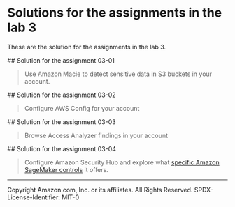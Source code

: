# Solutions for the assignments in the lab 3
These are the solution for the assignments in the lab 3.


## Solution for the assignment 03-01
> Use Amazon Macie to detect sensitive data in S3 buckets in your account.

## Solution for the assignment 03-02
> Configure AWS Config for your account

## Solution for the assignment 03-03
> Browse Access Analyzer findings in your account

## Solution for the assignment 03-04
> Configure Amazon Security Hub and explore what [specific Amazon SageMaker controls](https://docs.aws.amazon.com/securityhub/latest/userguide/sagemaker-controls.html) it offers.

---

Copyright Amazon.com, Inc. or its affiliates. All Rights Reserved.
SPDX-License-Identifier: MIT-0